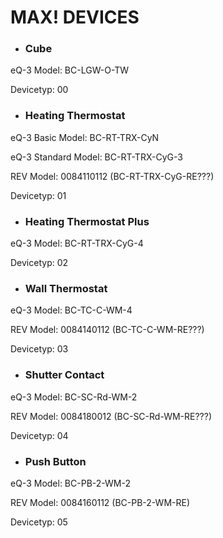 MAX! DEVICES
============

* ### Cube

 eQ-3 Model: BC-LGW-O-TW

 Devicetyp: 00


* ### Heating Thermostat
 
 eQ-3 Basic Model: BC-RT-TRX-CyN
 
 eQ-3 Standard Model: BC-RT-TRX-CyG-3
 
 REV Model: 0084110112 (BC-RT-TRX-CyG-RE???)

 Devicetyp: 01


* ### Heating Thermostat Plus
 
 eQ-3 Model: BC-RT-TRX-CyG-4
 
 Devicetyp: 02


* ### Wall Thermostat
 
 eQ-3 Model: BC-TC-C-WM-4
 
 REV Model: 0084140112 (BC-TC-C-WM-RE???)
 
 Devicetyp: 03


* ### Shutter Contact
 
 eQ-3 Model: BC-SC-Rd-WM-2
 
 REV Model: 0084180012 (BC-SC-Rd-WM-RE???)
 
 Devicetyp: 04


* ### Push Button

 eQ-3 Model: BC-PB-2-WM-2
 
 REV Model: 0084160112 (BC-PB-2-WM-RE)
 
 Devicetyp: 05



